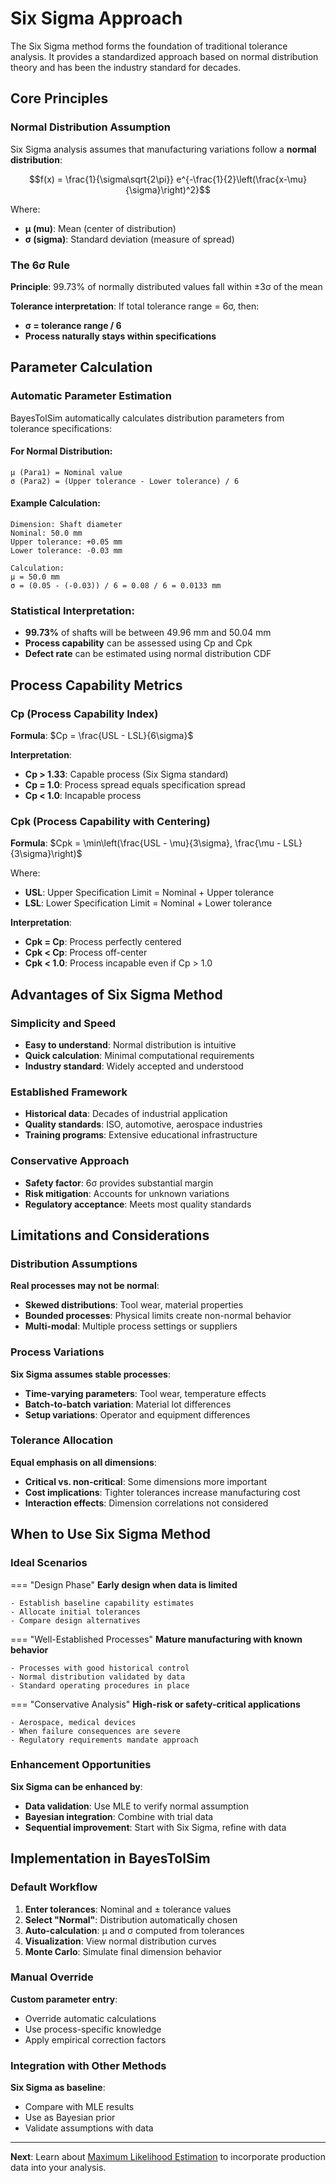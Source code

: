 # Six Sigma Approach

The Six Sigma method forms the foundation of traditional tolerance analysis. It provides a standardized approach based on normal distribution theory and has been the industry standard for decades.

## Core Principles

### Normal Distribution Assumption
Six Sigma analysis assumes that manufacturing variations follow a **normal distribution**:

$$f(x) = \frac{1}{\sigma\sqrt{2\pi}} e^{-\frac{1}{2}\left(\frac{x-\mu}{\sigma}\right)^2}$$

Where:
- **μ (mu)**: Mean (center of distribution)
- **σ (sigma)**: Standard deviation (measure of spread)

### The 6σ Rule
**Principle**: 99.73% of normally distributed values fall within ±3σ of the mean

**Tolerance interpretation**: If total tolerance range = 6σ, then:  
- **σ = tolerance range / 6**  
- **Process naturally stays within specifications**  

## Parameter Calculation

### Automatic Parameter Estimation
BayesTolSim automatically calculates distribution parameters from tolerance specifications:

#### For Normal Distribution:
```
μ (Para1) = Nominal value
σ (Para2) = (Upper tolerance - Lower tolerance) / 6
```

#### Example Calculation:
```
Dimension: Shaft diameter
Nominal: 50.0 mm
Upper tolerance: +0.05 mm  
Lower tolerance: -0.03 mm

Calculation:
μ = 50.0 mm
σ = (0.05 - (-0.03)) / 6 = 0.08 / 6 = 0.0133 mm
```

### Statistical Interpretation:
- **99.73%** of shafts will be between 49.96 mm and 50.04 mm
- **Process capability** can be assessed using Cp and Cpk
- **Defect rate** can be estimated using normal distribution CDF

## Process Capability Metrics

### Cp (Process Capability Index)
**Formula**:
$Cp = \frac{USL - LSL}{6\sigma}$

**Interpretation**:  
- **Cp > 1.33**: Capable process (Six Sigma standard)  
- **Cp = 1.0**: Process spread equals specification spread  
- **Cp < 1.0**: Incapable process  

### Cpk (Process Capability with Centering)
**Formula**:
$Cpk = \min\left(\frac{USL - \mu}{3\sigma}, \frac{\mu - LSL}{3\sigma}\right)$

Where:  
- **USL**: Upper Specification Limit = Nominal + Upper tolerance  
- **LSL**: Lower Specification Limit = Nominal + Lower tolerance  

**Interpretation**:  
- **Cpk = Cp**: Process perfectly centered  
- **Cpk < Cp**: Process off-center  
- **Cpk < 1.0**: Process incapable even if Cp > 1.0  

## Advantages of Six Sigma Method

### Simplicity and Speed
- **Easy to understand**: Normal distribution is intuitive
- **Quick calculation**: Minimal computational requirements
- **Industry standard**: Widely accepted and understood

### Established Framework
- **Historical data**: Decades of industrial application
- **Quality standards**: ISO, automotive, aerospace industries
- **Training programs**: Extensive educational infrastructure

### Conservative Approach
- **Safety factor**: 6σ provides substantial margin
- **Risk mitigation**: Accounts for unknown variations
- **Regulatory acceptance**: Meets most quality standards

## Limitations and Considerations

### Distribution Assumptions
**Real processes may not be normal**:  
- **Skewed distributions**: Tool wear, material properties  
- **Bounded processes**: Physical limits create non-normal behavior  
- **Multi-modal**: Multiple process settings or suppliers  

### Process Variations
**Six Sigma assumes stable processes**:  
- **Time-varying parameters**: Tool wear, temperature effects  
- **Batch-to-batch variation**: Material lot differences  
- **Setup variations**: Operator and equipment differences  

### Tolerance Allocation
**Equal emphasis on all dimensions**:  
- **Critical vs. non-critical**: Some dimensions more important  
- **Cost implications**: Tighter tolerances increase manufacturing cost  
- **Interaction effects**: Dimension correlations not considered  

## When to Use Six Sigma Method

### Ideal Scenarios
=== "Design Phase"
    **Early design when data is limited**
    
    - Establish baseline capability estimates
    - Allocate initial tolerances
    - Compare design alternatives

=== "Well-Established Processes"
    **Mature manufacturing with known behavior**
    
    - Processes with good historical control
    - Normal distribution validated by data
    - Standard operating procedures in place

=== "Conservative Analysis"
    **High-risk or safety-critical applications**
    
    - Aerospace, medical devices
    - When failure consequences are severe
    - Regulatory requirements mandate approach

### Enhancement Opportunities
**Six Sigma can be enhanced by**:  
- **Data validation**: Use MLE to verify normal assumption  
- **Bayesian integration**: Combine with trial data  
- **Sequential improvement**: Start with Six Sigma, refine with data  

## Implementation in BayesTolSim

### Default Workflow
1. **Enter tolerances**: Nominal and ± tolerance values
2. **Select "Normal"**: Distribution automatically chosen
3. **Auto-calculation**: μ and σ computed from tolerances
4. **Visualization**: View normal distribution curves
5. **Monte Carlo**: Simulate final dimension behavior

### Manual Override
**Custom parameter entry**:  
- Override automatic calculations  
- Use process-specific knowledge  
- Apply empirical correction factors  

### Integration with Other Methods
**Six Sigma as baseline**:  
- Compare with MLE results  
- Use as Bayesian prior  
- Validate assumptions with data  

---

**Next**: Learn about [Maximum Likelihood Estimation](mle.md) to incorporate production data into your analysis.